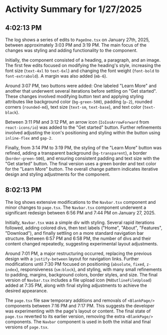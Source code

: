 # Activity Summary for 1/27/2025

## 4:02:13 PM
The log shows a series of edits to `PageOne.tsx` on January 27th, 2025, between approximately 3:03 PM and 3:19 PM.  The main focus of the changes was styling and adding functionality to the component.

Initially, the component consisted of a heading, a paragraph, and an image.  The first few edits focused on modifying the heading's style, increasing the font size (`text-4xl` to `text-6xl`) and changing the font weight (`font-bold` to `font-extrabold`).  A margin was also added (`mb-6`).

Around 3:07 PM, two buttons were added:  One labeled "Learn More" and another that underwent several iterations before settling on "Get started". These changes involved modifying button text and applying styling attributes like background color (`bg-green-500`), padding (`p-2`), rounded corners (`rounded-md`), text size (`text-sm`, `text-base`), and text color (`text-black`).

Between 3:11 PM and 3:12 PM, an arrow icon (`IoIosArrowForward` from `react-icons/io`) was added to the "Get started" button. Further refinements involved adjusting the icon's positioning and styling within the button using `inline-flex` and `gap-2`.

Finally,  from 3:14 PM to 3:19 PM, the styling of the "Learn More" button was refined, adding a transparent background (`bg-transparent`), a border (`border-green-500`), and ensuring consistent padding and text size with the "Get started" button.  The final version uses a green border and text color for the "Learn More" button.  The overall change pattern indicates iterative design and styling adjustments for the component.


## 8:02:13 PM
The log shows extensive modifications to the `Navbar.tsx` component and minor changes to `page.tsx`.  The `Navbar.tsx` component underwent a significant redesign between 6:56 PM and 7:44 PM on January 27, 2025.

Initially, `Navbar.tsx` was a simple div with styling.  Several rapid iterations followed, adding colored divs, then text labels ("Home", "About", "Features", "Download"), and finally settling on a more standard navigation bar structure.  Between 6:57 PM and 6:58 PM,  the number of divs and their content changed repeatedly, suggesting experimental layout adjustments.

Around 7:01 PM, a major restructuring occurred, replacing the previous design with a `justify-between` layout for navigation links. Further modifications until 7:30 PM focused on positioning (`absolute`, `fixed`, `z-index`), responsiveness (`sm:block`), and styling, with many small refinements to padding, margins, background colors, border styles, and size.  The final version of `Navbar.tsx` includes a file upload icon (`MdOutlineFileUpload`) added at 7:35 PM, along with final styling adjustments to achieve the desired appearance.

The `page.tsx` file saw temporary additions and removals of `<BlankPage/>` components between 7:16 PM and 7:17 PM.  This suggests the developer was experimenting with the page's layout or content. The final state of `page.tsx` reverted to its earlier version, removing the extra `<BlankPage/>` components.  The `Navbar` component is used in both the initial and final versions of `page.tsx`.
